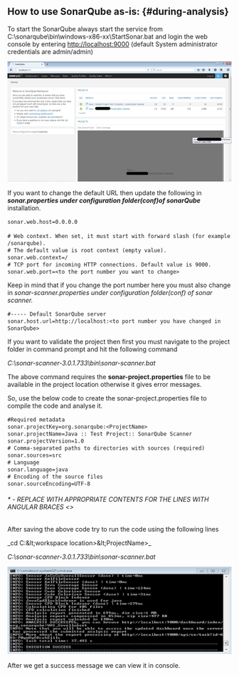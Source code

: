 ## How to use SonarQube **as-is:** {#during-analysis}

To start the SonarQube always start the service from C:\sonarqube\bin\windows-x86-xx\StartSonar.bat and login the web console by entering [http://localhost:9000](http://localhost:9000/) \(default System administrator credentials are admin/admin\)

![](/assets/index.png)

If you want to change the default URL then update the following in _**sonar.properties under configuration folder\(conf\)of sonarQube**_ installation.

```
sonar.web.host=0.0.0.0

# Web context. When set, it must start with forward slash (for example /sonarqube).
# The default value is root context (empty value).
sonar.web.context=/
# TCP port for incoming HTTP connections. Default value is 9000.
sonar.web.port=<to the port number you want to change>
```

Keep in mind that if you change the port number here you must also change in _sonar-scanner.properties under configuration folder\(conf\) of sonar scanner._

```
#----- Default SonarQube server
sonar.host.url=http://localhost:<to port number you have changed in SonarQube>
```

If you want to validate the project then first you must navigate to the project folder in command prompt and hit the following command

_C:\sonar-scanner-3.0.1.733\bin\sonar-scanner.bat_

The above command requires the **sonar-project.properties** file to be available in the project location otherwise it gives error messages.

So, use the below code to create the sonar-project.properties file to compile the code and analyse it.

```
#Required metadata
sonar.projectKey=org.sonarqube:<ProjectName>
sonar.projectName=Java :: Test Project:: SonarQube Scanner
sonar.projectVersion=1.0
# Comma-separated paths to directories with sources (required)
sonar.sources=src
# Language
sonar.language=java
# Encoding of the source files
sonar.sourceEncoding=UTF-8
```

###### \* - REPLACE WITH APPROPRIATE CONTENTS FOR THE LINES WITH ANGULAR BRACES &lt;&gt;

After saving the above code try to run the code using the following lines

_cd C:\&lt;workspace location&gt;\&lt;ProjectName&gt;\_

_C:\sonar-scanner-3.0.1.733\bin\sonar-scanner.bat_

![](/assets/SonarQubeViewerCmd.png)

After we get a success message we can view it in console.

